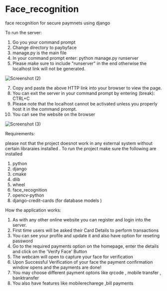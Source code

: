 # Face_recognition
face recognition for secure paymnets using django

To run the server:

1. Go you your command prompt
2. Change directory to paybyface
3. manage.py is the main file
4. In your command prompt enter: python manage.py runserver
5. Please make sure to include "runserver" in the end otherwise the localhost link will not be generated.

  ![Screenshot (2)](https://user-images.githubusercontent.com/94437043/171025219-fdd57707-2145-43ee-92f6-d03b128bdba0.png)


7. Copy and paste the above HTTP link into your browser to view the page.
8. You can exit the server in your command prompt by entering (break): CTRL+C
9. Please note that the localhost cannot be activated unless you properly host it in the command prompt.
10. You can see the website on the browser

![Screenshot (3)](https://user-images.githubusercontent.com/94437043/171025665-f2947fde-2524-45c6-b9f6-10d98d129b24.png)


Requirements:


please not that the project doesnot work in any external system without certain libraraies installed . To run the project make sure the following are installed

1. python
2. django
3. cmake
4. dlib
5. wheel
6. face_recognition
7. opencv-python
8. django-credit-cards (for database models )

How the application works:

1. As with any other online website you can register and login into the server.
2. First time users will be asked their Card Details to perform transactions
3. You can see your profile and update it and also have option for reseting password
5. Go to the required payments option on the homepage, enter the details and click on the 'Verify Face' Button
6. The webcam will open to capture your face for verification
7. Upon Successful Verification of your face the payment confirmation window opens and the payments are done!
8. You may choose different payment optons like qrcode , mobile transfer , banktransfer
9. You also have features like mobilerecharege ,bill payments
